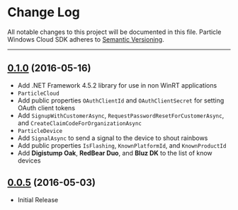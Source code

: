 # Change Log

All notable changes to this project will be documented in this file.
Particle Windows Cloud SDK adheres to [Semantic Versioning](http://semver.org/).

---

## [0.1.0](https://github.com/spark/particle-windows-sdk/releases/tag/v0.1.0) (2016-05-16)

* Add .NET Framework 4.5.2 library for use in non WinRT applications
* `ParticleCloud`
 * Add public properties `OAuthClientId` and `OAuthClientSecret` for setting OAuth client tokens
 * Add `SignupWithCustomerAsync`, `RequestPasswordResetForCustomerAsync`, and `CreateClaimCodeForOrganizationAsync`
* `ParticleDevice`
 * Add `SignalAsync` to send a signal to the device to shout rainbows
 * Add public properties `IsFlashing`, `KnownPlatformId`, and `KnownProductId`
 * Add **Digistump Oak**, **RedBear Duo**, and **Bluz DK** to the list of know devices

## [0.0.5](https://github.com/spark/particle-windows-sdk/releases/tag/v0.0.5) (2016-05-03)

* Initial Release
